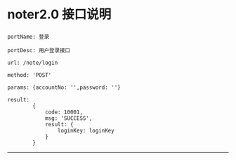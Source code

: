 # noter2.0 接口说明

###

    portName: 登录

    portDesc: 用户登录接口

    url: /note/login

    method: 'POST'

    params: {accountNo: '',password: ''}
    
    result:
            {
                code: 10001,
                msg: 'SUCCESS',
                result: {
                    loginKey: loginKey
                }
            }

***
